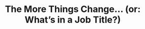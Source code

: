 ---
layout: bookmark
title: 'The More Things Change… (or: What’s in a Job Title?)'
tags:
  - Bookmarks
  - Web Design
  - Web
created: '2024-04-03T10:27:45.529Z'
link: https://zeldman.com/2024/04/03/the-more-things-change-or-whats-in-a-job-title/
id: 763891514
excerpt: "“I’m not a ‘[full-stack] developer,’ regardless of what my last job title says. I’m not even a\_front-end developer. I’m a\_web designer. And I also specialize in accessibility, design systems, and design. I’m designing for the web. The infinitely flexible web…” #webdesign #frontend #webstandards #design #stateoftheweb"
image: >-
  https://zeldman.com/wp-content/uploads/2014/12/cropped-default-54a3966bv1_site_icon.png
---